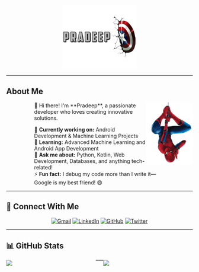 <div align="center">
<img src="./assets/images/mergedBanner.png" alt="Pradeep" width="40%"/>
</div>

---

## About Me

<div align="center">
<img src="./assets/images/pngwing.com (3).png" width="25%" align="right" />
<div style="width: 70%; text-align: left;">
👋 Hi there! I'm **Pradeep**, a passionate developer who loves creating innovative solutions.

🔭 **Currently working on:** Android Development & Machine Learning Projects  
🌱 **Learning:** Advanced Machine Learning and Android App Development  
💬 **Ask me about:** Python, Kotlin, Web Development, Databases, and anything tech-related!  
⚡ **Fun fact:** I debug my code more than I write it—Google is my best friend! 😄
</div>
</div>

---

## 📱 Connect With Me

<div align="center">

[![Gmail](https://img.shields.io/badge/Gmail-D14836?style=for-the-badge&logo=gmail&logoColor=white)](mailto:pradeep5102g@gmail.com)
[![LinkedIn](https://img.shields.io/badge/LinkedIn-0077B5?style=for-the-badge&logo=linkedin&logoColor=white)](https://linkedin.com/in/pradeep-lal-gowtham-chand-8b2b2a1a2)
[![GitHub](https://img.shields.io/badge/GitHub-100000?style=for-the-badge&logo=github&logoColor=white)](https://github.com/pradeep-CodeZ)
[![Twitter](https://img.shields.io/badge/Twitter-1DA1F2?style=for-the-badge&logo=twitter&logoColor=white)](https://twitter.com/pradeep_codez)

</div>

---

## 📊 GitHub Stats

<div align="center">

<img src="https://github-readme-stats.vercel.app/api?username=pradeep-CodeZ&show_icons=true&theme=dark&hide_border=true&count_private=true" width="48%" align="left" />
<img src="https://github-readme-streak-stats.herokuapp.com/?user=pradeep-CodeZ&theme=dark&hide_border=true" width="48%" align="right" />

</div>

--- 